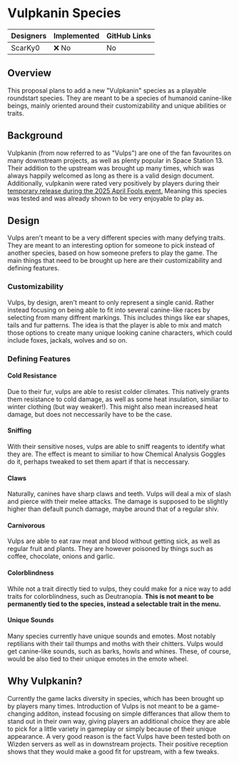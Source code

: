 # Vulpkanin Species

| Designers | Implemented | GitHub Links |
|---|---|---|
| ScarKy0 |  :x: No | No |

## Overview

This proposal plans to add a new "Vulpkanin" species as a playable roundstart species.
They are meant to be a species of humanoid canine-like beings, mainly oriented around their customizability and unique abilities or traits.

## Background

Vulpkanin (from now referred to as "Vulps") are one of the fan favourites on many downstream projects, as well as plenty popular in Space Station 13.
Their addition to the upstream was brought up many times, which was always happily welcomed as long as there is a valid design document.
Additionally, vulpkanin were rated very positively by players during their [temporary release during the 2025 April Fools event.](https://github.com/space-wizards/space-station-14/pull/35395) Meaning this species was tested and was already shown to be very enjoyable to play as.

## Design

Vulps aren't meant to be a very different species with many defying traits. They are meant to an interesting option for someone to pick instead of another species, based on how someone prefers to play the game.
The main things that need to be brought up here are their customizability and defining features.

### Customizability

Vulps, by design, aren't meant to only represent a single canid. Rather instead focusing on being able to fit into several canine-like races by selecting from many diffrent markings. This includes things like ear shapes, tails and fur patterns.
The idea is that the player is able to mix and match those options to create many unique looking canine characters, which could include foxes, jackals, wolves and so on.

### Defining Features

#### Cold Resistance

Due to their fur, vulps are able to resist colder climates. This natively grants them resistance to cold damage, as well as some heat insulation, similiar to winter clothing (but way weaker!). This might also mean increased heat damage, but does not neccessarily have to be the case.

#### Sniffing

With their sensitive noses, vulps are able to sniff reagents to identify what they are. The effect is meant to similiar to how Chemical Analysis Goggles do it, perhaps tweaked to set them apart if that is neccessary.

#### Claws

Naturally, canines have sharp claws and teeth. Vulps will deal a mix of slash and pierce with their melee attacks. The damage is supposed to be slightly higher than default punch damage, maybe around that of a regular shiv.

#### Carnivorous

Vulps are able to eat raw meat and blood without getting sick, as well as regular fruit and plants. They are however poisoned by things such as coffee, chocolate, onions and garlic.

#### Colorblindness

While not a trait directly tied to vulps, they could make for a nice way to add traits for colorblindness, such as Deutranopia. **This is not meant to be permanently tied to the species, instead a selectable trait in the menu.**

#### Unique Sounds

Many species currently have unique sounds and emotes. Most notably reptilians with their tail thumps and moths with their chitters. Vulps would get canine-like sounds, such as barks, howls and whines. These, of course, would be also tied to their unique emotes in the emote wheel.

## Why Vulpkanin?

Currently the game lacks diversity in species, which has been brought up by players many times.
Introduction of Vulps is not meant to be a game-changing additon, instead focusing on simple differances that allow them to stand out in their own way, giving players an additional choice they are able to pick for a little variety in gameplay or simply because of their unique appearance.
A very good reason is the fact Vulps have been tested both on Wizden servers as well as in downstream projects. Their positive reception shows that they would make a good fit for upstream, with a few tweaks.